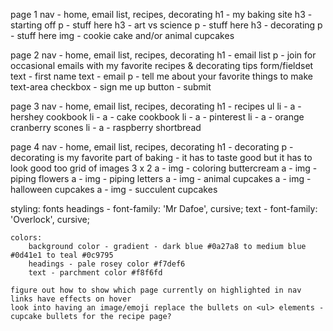page 1
    nav - home, email list, recipes, decorating
    h1 - my baking site
    h3 - starting off
    p - stuff here
    h3 - art vs science
    p - stuff here
    h3 - decorating
    p - stuff here
    img - cookie cake and/or animal cupcakes

page 2
    nav - home, email list, recipes, decorating
    h1 - email list
    p - join for occasional emails with my favorite recipes & decorating tips
    form/fieldset
        text - first name
        text - email
        p - tell me about your favorite things to make
        text-area
        checkbox - sign me up
        button - submit

page 3
    nav - home, email list, recipes, decorating
    h1 - recipes
    ul
        li - a - hershey cookbook
        li - a - cake cookbook
        li - a - pinterest
        li - a - orange cranberry scones
        li - a - raspberry shortbread

page 4
    nav - home, email list, recipes, decorating
    h1 - decorating
    p - decorating is my favorite part of baking - it has to taste good but it has to look good too
    grid of images 3 x 2
        a - img - coloring buttercream
        a - img - piping flowers
        a - img - piping letters
        a - img - animal cupcakes
        a - img - halloween cupcakes
        a - img - succulent cupcakes

styling:
    fonts
        headings - font-family: 'Mr Dafoe', cursive;
        text - font-family: 'Overlock', cursive;

    colors:
        background color - gradient - dark blue #0a27a8 to medium blue #0d41e1 to teal #0c9795
        headings - pale rosey color #f7def6
        text - parchment color #f8f6fd

    figure out how to show which page currently on highlighted in nav
    links have effects on hover
    look into having an image/emoji replace the bullets on <ul> elements - cupcake bullets for the recipe page?
